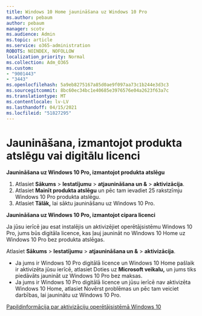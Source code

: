 ```yaml
---
title: Windows 10 Home jaunināšana uz Windows 10 Pro
ms.author: pebaum
author: pebaum
manager: scotv
ms.audience: Admin
ms.topic: article
ms.service: o365-administration
ROBOTS: NOINDEX, NOFOLLOW
localization_priority: Normal
ms.collection: Adm_O365
ms.custom:
- "9001443"
- "3443"
ms.openlocfilehash: 5a9eb8275167a85d0ae9f097aa73c1b244e3d3c3
ms.sourcegitcommit: 8bc60ec34bc1e40685e3976576e04a2623f63a7c
ms.translationtype: MT
ms.contentlocale: lv-LV
ms.lasthandoff: 04/15/2021
ms.locfileid: "51827295"
---
```

# <a name="upgrade-using-either-a-product-key-or-a-digital-license"></a>Jaunināšana, izmantojot produkta atslēgu vai digitālu licenci

**Jaunināšana uz Windows 10 Pro, izmantojot produkta atslēgu**

1. Atlasiet **Sākums**  >  **Iestatījumu**  >  **atjaunināšana un &**  >  **aktivizācija**.
2. Atlasiet **Mainīt produkta atslēgu** un pēc tam ievadiet 25 rakstzīmju Windows 10 Pro produkta atslēgu.
3. Atlasiet **Tālāk,** lai sāktu jaunināšanu uz Windows 10 Pro.

**Jaunināšana uz Windows 10 Pro, izmantojot cipara licenci**

Ja jūsu ierīcē jau esat instalējis un aktivizējiet operētājsistēmu Windows 10 Pro, jums būs digitāla licence, kas ļauj jaunināt no Windows 10 Home uz Windows 10 Pro bez produkta atslēgas.

Atlasiet **Sākums**  >  **Iestatījumu**  >  **atjaunināšana un &**  >  **aktivizācija**.

- Ja jums ir Windows 10 Pro digitālā licence un Windows 10 Home pašlaik ir aktivizēta jūsu ierīcē, atlasiet Doties uz **Microsoft veikalu,** un jums tiks piedāvāts jaunināt uz Windows 10 Pro bez maksas.
- Ja jums ir Windows 10 Pro digitālā licence un jūsu ierīcē nav aktivizēta Windows 10 Home, atlasiet Novērst problēmas un pēc tam veiciet darbības, lai jauninātu uz Windows 10 Pro.

[Papildinformācija par aktivizāciju operētājsistēmā Windows 10](https://support.microsoft.com/help/12440)
